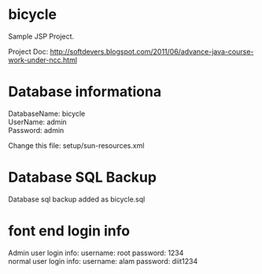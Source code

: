 # bicycle
Sample JSP Project.

Project Doc: http://softdevers.blogspot.com/2011/06/advance-java-course-work-under-ncc.html

Database informationa
=====================
DatabaseName: bicycle<br>
UserName: admin<br>
Password: admin

Change this file: setup/sun-resources.xml

Database SQL Backup
===================
Database sql backup added as bicycle.sql

font end login info
===================
Admin user login info: username: root password: 1234<br>
normal user login info: username: alam password: diit1234
